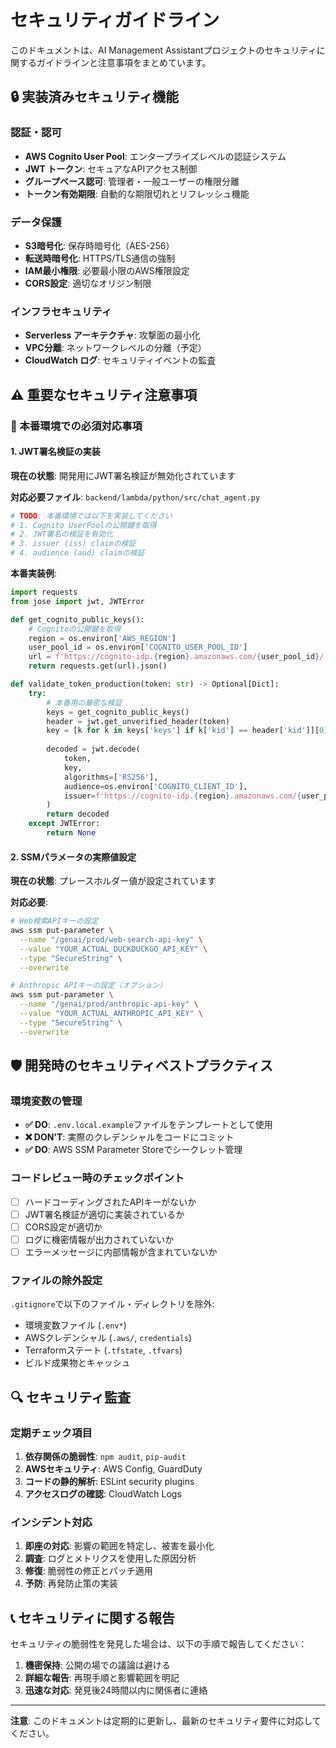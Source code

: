 # セキュリティガイドライン

このドキュメントは、AI Management Assistantプロジェクトのセキュリティに関するガイドラインと注意事項をまとめています。

## 🔒 実装済みセキュリティ機能

### 認証・認可
- **AWS Cognito User Pool**: エンタープライズレベルの認証システム
- **JWT トークン**: セキュアなAPIアクセス制御
- **グループベース認可**: 管理者・一般ユーザーの権限分離
- **トークン有効期限**: 自動的な期限切れとリフレッシュ機能

### データ保護
- **S3暗号化**: 保存時暗号化（AES-256）
- **転送時暗号化**: HTTPS/TLS通信の強制
- **IAM最小権限**: 必要最小限のAWS権限設定
- **CORS設定**: 適切なオリジン制限

### インフラセキュリティ
- **Serverless アーキテクチャ**: 攻撃面の最小化
- **VPC分離**: ネットワークレベルの分離（予定）
- **CloudWatch ログ**: セキュリティイベントの監査

## ⚠️ 重要なセキュリティ注意事項

### 🚨 本番環境での必須対応事項

#### 1. JWT署名検証の実装
**現在の状態**: 開発用にJWT署名検証が無効化されています

**対応必要ファイル**: `backend/lambda/python/src/chat_agent.py`
```python
# TODO: 本番環境では以下を実装してください
# 1. Cognito UserPoolの公開鍵を取得
# 2. JWT署名の検証を有効化
# 3. issuer (iss) claimの検証
# 4. audience (aud) claimの検証
```

**本番実装例**:
```python
import requests
from jose import jwt, JWTError

def get_cognito_public_keys():
    # Cognitoの公開鍵を取得
    region = os.environ['AWS_REGION']
    user_pool_id = os.environ['COGNITO_USER_POOL_ID']
    url = f'https://cognito-idp.{region}.amazonaws.com/{user_pool_id}/.well-known/jwks.json'
    return requests.get(url).json()

def validate_token_production(token: str) -> Optional[Dict]:
    try:
        # 本番用の厳密な検証
        keys = get_cognito_public_keys()
        header = jwt.get_unverified_header(token)
        key = [k for k in keys['keys'] if k['kid'] == header['kid']][0]
        
        decoded = jwt.decode(
            token,
            key,
            algorithms=['RS256'],
            audience=os.environ['COGNITO_CLIENT_ID'],
            issuer=f'https://cognito-idp.{region}.amazonaws.com/{user_pool_id}'
        )
        return decoded
    except JWTError:
        return None
```

#### 2. SSMパラメータの実際値設定
**現在の状態**: プレースホルダー値が設定されています

**対応必要**:
```bash
# Web検索APIキーの設定
aws ssm put-parameter \
  --name "/genai/prod/web-search-api-key" \
  --value "YOUR_ACTUAL_DUCKDUCKGO_API_KEY" \
  --type "SecureString" \
  --overwrite

# Anthropic APIキーの設定（オプション）
aws ssm put-parameter \
  --name "/genai/prod/anthropic-api-key" \
  --value "YOUR_ACTUAL_ANTHROPIC_API_KEY" \
  --type "SecureString" \
  --overwrite
```

## 🛡️ 開発時のセキュリティベストプラクティス

### 環境変数の管理
- **✅ DO**: `.env.local.example`ファイルをテンプレートとして使用
- **❌ DON'T**: 実際のクレデンシャルをコードにコミット
- **✅ DO**: AWS SSM Parameter Storeでシークレット管理

### コードレビュー時のチェックポイント
- [ ] ハードコーディングされたAPIキーがないか
- [ ] JWT署名検証が適切に実装されているか
- [ ] CORS設定が適切か
- [ ] ログに機密情報が出力されていないか
- [ ] エラーメッセージに内部情報が含まれていないか

### ファイルの除外設定
`.gitignore`で以下のファイル・ディレクトリを除外:
- 環境変数ファイル (`.env*`)
- AWSクレデンシャル (`.aws/`, `credentials`)
- Terraformステート (`.tfstate`, `.tfvars`)
- ビルド成果物とキャッシュ

## 🔍 セキュリティ監査

### 定期チェック項目
1. **依存関係の脆弱性**: `npm audit`, `pip-audit`
2. **AWSセキュリティ**: AWS Config, GuardDuty
3. **コードの静的解析**: ESLint security plugins
4. **アクセスログの確認**: CloudWatch Logs

### インシデント対応
1. **即座の対応**: 影響の範囲を特定し、被害を最小化
2. **調査**: ログとメトリクスを使用した原因分析
3. **修復**: 脆弱性の修正とパッチ適用
4. **予防**: 再発防止策の実装

## 📞 セキュリティに関する報告

セキュリティの脆弱性を発見した場合は、以下の手順で報告してください：

1. **機密保持**: 公開の場での議論は避ける
2. **詳細な報告**: 再現手順と影響範囲を明記
3. **迅速な対応**: 発見後24時間以内に関係者に連絡

---

**注意**: このドキュメントは定期的に更新し、最新のセキュリティ要件に対応してください。